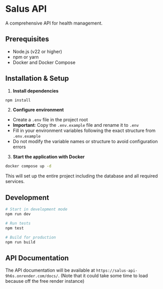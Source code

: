 # Salus API

A comprehensive API for health management.

## Prerequisites

- Node.js (v22 or higher)
- npm or yarn
- Docker and Docker Compose

## Installation & Setup

1. **Install dependencies**

```bash
npm install
```

2. **Configure environment**

- Create a `.env` file in the project root
- **Important**: Copy the `.env.example` file and rename it to `.env`
- Fill in your environment variables following the exact structure from `.env.example`
- Do not modify the variable names or structure to avoid configuration errors

3. **Start the application with Docker**

```bash
docker compose up -d
```

This will set up the entire project including the database and all required services.

## Development

```bash
# Start in development mode
npm run dev

# Run tests
npm test

# Build for production
npm run build
```

## API Documentation

The API documentation will be available at `https://salus-api-9h6s.onrender.com/docs/`. (Note that it could take some time to load because off the free render instance)
